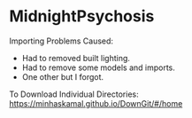 # MidnightPsychosis
Importing Problems Caused:
- Had to removed built lighting.
- Had to remove some models and imports.
- One other but I forgot.

To Download Individual Directories:
https://minhaskamal.github.io/DownGit/#/home
